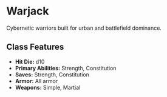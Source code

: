 # Warjack

Cybernetic warriors built for urban and battlefield dominance.

## Class Features
- **Hit Die:** d10
- **Primary Abilities:** Strength, Constitution
- **Saves:** Strength, Constitution
- **Armor:** All armor
- **Weapons:** Simple, Martial
